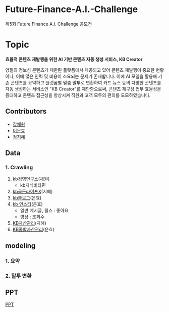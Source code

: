 # Future-Finance-A.I.-Challenge
제5회 Future Finance A.I. Challenge 공모전

# Topic
**효율적 콘텐츠 재발행을 위한 AI 기반 콘텐츠 자동 생성 서비스, KB Creator**

양질의 정보성 콘텐츠가 제한된 플랫폼에서 제공되고 있어 콘텐츠 재발행이 중요한 현황이나, 이에 많은 인력 및 비용이 소요되는 문제가 존재합니다. 이에 AI 모델을 활용해 기존 콘텐츠를 요약하고 플랫폼별 맞춤 말투로 변환하여 카드 뉴스 등의 다양한 콘텐츠를 자동 생성하는 서비스인 "KB Creator"를 제안함으로써, 콘텐츠 재구성 업무 효율성을 증대하고 콘텐츠 접근성을 향상시켜 직원과 고객 모두의 편의를 도모하였습니다.


## Contributors
- [강채원](https://github.com/chaeonee)
- [이은효](https://github.com/leunco)
- [정지혜](https://github.com/dahlia52)

## Data  
### 1. Crawling
   1) [kb경영연구소](https://www.kbfg.com/kbresearch/index.do)(채원)
      - kb지식비타민
   2) [kb골든라이프X](https://www.kbgoldenlifex.com/senior/XAA72P05011.kb)(지혜)
   3) [kb블로그](https://blog.naver.com/youngkbblog/223161279034)(은효)
   4) [kb 인스타](https://www.instagram.com/kbkookminbank/)(은효)
       - 일반 게시글, 릴스 : 좋아요  
       - 영상 : 조회수  
   5) [KB자산관리](https://omoney.kbstar.com/quics?page=C042014#loading)(지혜)
   6) [KB종합자산관리](https://omoney.kbstar.com/quics?page=C042014#loading)(은효)

## modeling
### 1. 요약  

### 2. 말투 변환  


## PPT
[PPT](https://github.com/dahlia52/Future-Finance-A.I.-Challenge/blob/main/KBCreator.pdf)
